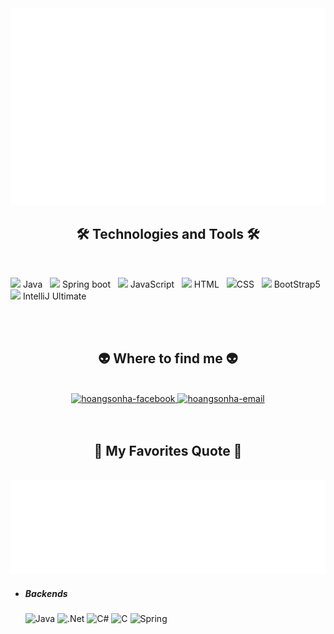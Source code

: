 
<a href="#" target="_blank">
  <img src="svg/hoangsonhadev.svg" width="1200" alt="hoangsonhaanime" />
</a>

<h2 align="center">🛠 Technologies and Tools 🛠</h2>
<br>

<span><a><img src="https://cdn-icons-png.flaticon.com/512/226/226777.png" height="25"></a> Java</span>
&nbsp;
<span><a><img src="https://cdn-0.huongdanjava.com/wp-content/uploads/2016/10/spring-boot.png" height="25"></a> Spring boot</span>
&nbsp;
<span><a><img src="https://cdn-icons-png.flaticon.com/512/5968/5968292.png" height="25"></a> JavaScript</span>
&nbsp;
<span><a><img src="https://cdn-icons-png.flaticon.com/512/1532/1532556.png" height="25"></a> HTML</span>
&nbsp;
<span><a><img src="https://cdn4.iconfinder.com/data/icons/iconsimple-programming/512/css-512.png" height="25"></a>CSS</span>
&nbsp;
<span><a><img src="https://upload.wikimedia.org/wikipedia/commons/thumb/b/b2/Bootstrap_logo.svg/800px-Bootstrap_logo.svg.png" height="25"></a> BootStrap5</span>
&nbsp;
<span><a><img src="https://upload.wikimedia.org/wikipedia/commons/thumb/9/9c/IntelliJ_IDEA_Icon.svg/1200px-IntelliJ_IDEA_Icon.svg.png" height="25"></a> IntelliJ Ultimate</span>
&nbsp;

<br>

<br>
<h2 align="center">👽 Where to find me 👽</h2>
<br>
<!-- https://icons8.com -->
<div align="center">
  
  <a href="https://www.facebook.com/fakeboow/" target="blank">
    <img src="https://img.icons8.com/bubbles/100/000000/facebook-new.png" alt="hoangsonha-facebook" />
  </a>
  
  
  
  <a href="mailto:hoangsonhadev@gmail.com" target="top">
    <img src="https://img.icons8.com/bubbles/100/000000/apple-mail.png" alt="hoangsonha-email" />
  </a>
</div>

<br>


<br>
<h2 align="center">📑 My Favorites Quote 📑</h2>
<br>
<a href="#" target="_blank">
  <img src="svg/hoangsonhadev-quotes.svg" width="846" height="150" alt="hoangsonhaanime" />
</a>

- ##### Backends
  ![Java](https://img.shields.io/badge/java-%23ED8B00.svg?style=for-the-badge&logo=java&logoColor=white)
  ![.Net](https://img.shields.io/badge/dotnet-%238A2BE2.svg?style=for-the-badge&logo=dotnet&logoColor=white)
  ![C#](https://img.shields.io/badge/C%23-239120?style=for-the-badge&logo=csharp&logoColor=white)
  ![C](https://img.shields.io/badge/C-00599C?style=for-the-badge&logo=c&logoColor=white)
  ![Spring](https://img.shields.io/badge/Spring-6DB33F?style=for-the-badge&logo=spring&logoColor=white)
